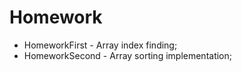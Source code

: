 # Homework


 * HomeworkFirst - Array index finding;
 * HomeworkSecond - Array sorting implementation;